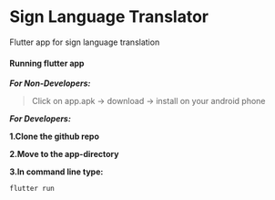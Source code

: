 # Sign Language Translator

Flutter app for sign language translation

#### Running flutter app

***For Non-Developers:***

> Click on app.apk -> download -> install on your android phone


***For Developers:***

**1.Clone the github repo**

**2.Move to the app-directory**

**3.In command line type:**


```
flutter run
```
